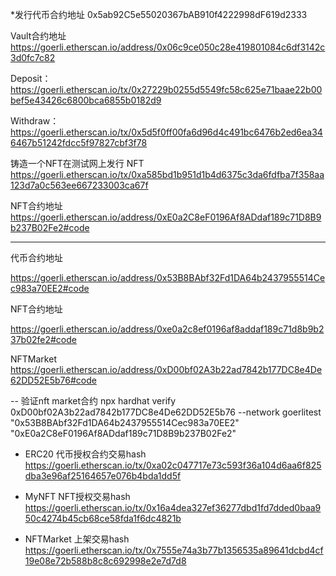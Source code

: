 


*发行代币合约地址
0x5ab92C5e55020367bAB910f4222998dF619d2333


Vault合约地址
https://goerli.etherscan.io/address/0x06c9ce050c28e419801084c6df3142c3d0fc7c82

Deposit：
https://goerli.etherscan.io/tx/0x27229b0255d5549fc58c625e71baae22b00bef5e43426c6800bca6855b0182d9

Withdraw：
https://goerli.etherscan.io/tx/0x5d5f0ff00fa6d96d4c491bc6476b2ed6ea346467b51242fdcc5f97827cbf3f78


铸造一个NFT在测试网上发行
NFT
https://goerli.etherscan.io/tx/0xa585bd1b951d1b4d6375c3da6fdfba7f358aa123d7a0c563ee667233003ca67f

NFT合约地址
https://goerli.etherscan.io/address/0xE0a2C8eF0196Af8ADdaf189c71D8B9b237B02Fe2#code



---
代币合约地址

https://goerli.etherscan.io/address/0x53B8BAbf32Fd1DA64b2437955514Cec983a70EE2#code

NFT合约地址

https://goerli.etherscan.io/address/0xe0a2c8ef0196af8addaf189c71d8b9b237b02fe2#code

NFTMarket
https://goerli.etherscan.io/address/0xD00bf02A3b22ad7842b177DC8e4De62DD52E5b76#code

-- 验证nft market合约
npx hardhat verify 0xD00bf02A3b22ad7842b177DC8e4De62DD52E5b76 --network goerlitest  "0x53B8BAbf32Fd1DA64b2437955514Cec983a70EE2" "0xE0a2C8eF0196Af8ADdaf189c71D8B9b237B02Fe2"

* ERC20 代币授权合约交易hash
https://goerli.etherscan.io/tx/0xa02c047717e73c593f36a104d6aa6f825dba3e96af25164657e076b4bda1dd5f

* MyNFT NFT授权交易hash
https://goerli.etherscan.io/tx/0x16a4dea327ef36277dbd1fd7dded0baa950c4274b45cb68ce58fda1f6dc4821b

* NFTMarket 
上架交易hash
https://goerli.etherscan.io/tx/0x7555e74a3b77b1356535a89641dcbd4cf19e08e72b588b8c8c692998e2e7d7d8